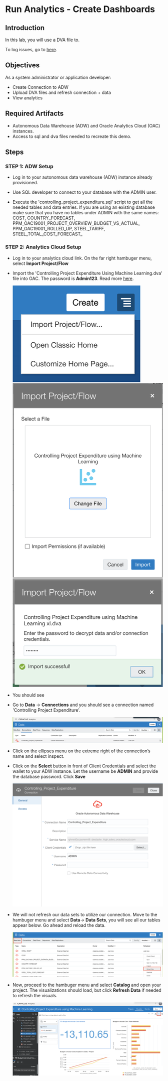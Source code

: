 # Run Analytics - Create Dashboards

## Introduction

In this lab, you will use a DVA file to.

<!---To log issues and view the Lab Guide source, go to the [github oracle](https://github.com/oracle/learning-library/issues/new) repository.-->

To log issues, go to [here]().

## Objectives

As a system administrator or application developer:

- Create Connection to ADW  
- Upload DVA files and refresh connection + data
- View analytics

## Required Artifacts

- Autonomous Data Warehouse (ADW) and Oracle Analytics Cloud (OAC) instances.
- Access to sql and dva files needed to recreate this demo.

## Steps

### STEP 1: ADW Setup

- Log in to your autonomous data warehouse (ADW) instance already provisioned.

- Use SQL developer to connect to your database with the ADMIN user.

- Execute the 'controlling_project_expenditure.sql' script to get all the needed tables and data entries. If you are using an existing database make sure that you have no tables under ADMIN with the same names: COST, COUNTRY_FORECAST, PPM_OAC19001_PROJECT_OVERVIEW_BUDGET_VS_ACTUAL, PPM_OAC19001_ROLLED_UP, STEEL_TARIFF, STEEL_TOTAL_COST_FORECAST_


### STEP 2: Analytics Cloud Setup

-  Log in to your analytics cloud link. On the far right hambuger menu, select **Import Project/Flow**

-  Import the 'Controlling Project Expenditure Using Machine Learning.dva' file into OAC. The password is **Admin123**. Read more [here](https://docs.oracle.com/en/middleware/bi/analytics-desktop/bidvd/import-application-or-project.html).

    ![](./images/Lab300/import.png " ")
    ![](./images/Lab300/import4.png " ")
    ![](./images/Lab300/dvapwd.png " ")

- You should see 

- Go to **Data** -> **Connections** and you should see a connection named 'Controlling Project Expenditure'. 

    ![](./images/Lab300/conn.png " ")

- Click on the ellipses menu on the extreme right of the connection’s name and select inspect.

- Click on the **Select** button in front of Client Credentials and select the wallet to your ADW instance. Let the username be **ADMIN** and provide the database password. Click **Save**

    ![](./images/Lab300/conn2.png " ")

- We will not refresh our data sets to utilize our connection. Move to the hambuger menu and select **Data**-> **Data Sets**, you will see all our tables appear below. Go ahead and reload the data.

    ![](./images/Lab300/refreshdatasets.png " ")

- Now, proceed to the hambuger menu and select **Catalog** and open your project. The visualizations should load, but click **Refresh Data** if needed to refresh the visuals.

    ![](./images/Lab300/visual.png " ")

